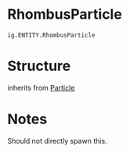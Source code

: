 # RhombusParticle
`ig.ENTITY.RhombusParticle`

# Structure
inherits from [Particle](/entities/base/particle.md)


# Notes
Should not directly spawn this.